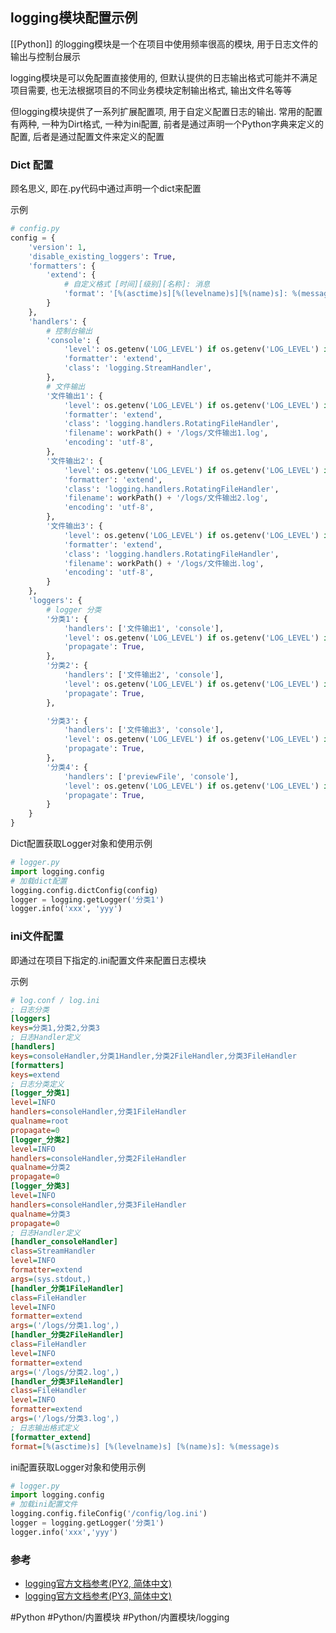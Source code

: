 ## logging模块配置示例
[[Python]] 的logging模块是一个在项目中使用频率很高的模块, 用于日志文件的输出与控制台展示

logging模块是可以免配置直接使用的, 但默认提供的日志输出格式可能并不满足项目需要, 也无法根据项目的不同业务模块定制输出格式, 输出文件名等等

但logging模块提供了一系列扩展配置项, 用于自定义配置日志的输出. 常用的配置有两种, 一种为Dirt格式, 一种为ini配置, 前者是通过声明一个Python字典来定义的配置, 后者是通过配置文件来定义的配置

### Dict 配置
顾名思义, 即在.py代码中通过声明一个dict来配置

示例
```python
# config.py
config = {
    'version': 1,
    'disable_existing_loggers': True,
    'formatters': {
        'extend': {
	        # 自定义格式 [时间][级别][名称]: 消息
            'format': '[%(asctime)s][%(levelname)s][%(name)s]: %(message)s'
        }
    },
    'handlers': {
        # 控制台输出
        'console': {
            'level': os.getenv('LOG_LEVEL') if os.getenv('LOG_LEVEL') is not None else 'INFO',
            'formatter': 'extend',
            'class': 'logging.StreamHandler',
        },
        # 文件输出
        '文件输出1': {
            'level': os.getenv('LOG_LEVEL') if os.getenv('LOG_LEVEL') is not None else 'INFO',
            'formatter': 'extend',
            'class': 'logging.handlers.RotatingFileHandler',
            'filename': workPath() + '/logs/文件输出1.log',
            'encoding': 'utf-8',
        },
        '文件输出2': {
            'level': os.getenv('LOG_LEVEL') if os.getenv('LOG_LEVEL') is not None else 'INFO',
            'formatter': 'extend',
            'class': 'logging.handlers.RotatingFileHandler',
            'filename': workPath() + '/logs/文件输出2.log',
            'encoding': 'utf-8',
        },
        '文件输出3': {
            'level': os.getenv('LOG_LEVEL') if os.getenv('LOG_LEVEL') is not None else 'INFO',
            'formatter': 'extend',
            'class': 'logging.handlers.RotatingFileHandler',
            'filename': workPath() + '/logs/文件输出.log',
            'encoding': 'utf-8',
        }
    },
    'loggers': {
        # logger 分类
        '分类1': {
            'handlers': ['文件输出1', 'console'],
            'level': os.getenv('LOG_LEVEL') if os.getenv('LOG_LEVEL') is not None else 'INFO',
            'propagate': True,
        },
        '分类2': {
            'handlers': ['文件输出2', 'console'],
            'level': os.getenv('LOG_LEVEL') if os.getenv('LOG_LEVEL') is not None else 'INFO',
            'propagate': True,
        },

        '分类3': {
            'handlers': ['文件输出3', 'console'],
            'level': os.getenv('LOG_LEVEL') if os.getenv('LOG_LEVEL') is not None else 'INFO',
            'propagate': True,
        },
        '分类4': {
            'handlers': ['previewFile', 'console'],
            'level': os.getenv('LOG_LEVEL') if os.getenv('LOG_LEVEL') is not None else 'INFO',
            'propagate': True,
        }
    }
}
```

Dict配置获取Logger对象和使用示例
```python
# logger.py
import logging.config
# 加载dict配置
logging.config.dictConfig(config)
logger = logging.getLogger('分类1')
logger.info('xxx', 'yyy')
```

### ini文件配置
即通过在项目下指定的.ini配置文件来配置日志模块

示例
```ini
# log.conf / log.ini
; 日志分类
[loggers]
keys=分类1,分类2,分类3
; 日志Handler定义
[handlers]
keys=consoleHandler,分类1Handler,分类2FileHandler,分类3FileHandler
[formatters]
keys=extend
; 日志分类定义
[logger_分类1]
level=INFO
handlers=consoleHandler,分类1FileHandler
qualname=root
propagate=0
[logger_分类2]
level=INFO
handlers=consoleHandler,分类2FileHandler
qualname=分类2
propagate=0
[logger_分类3]
level=INFO
handlers=consoleHandler,分类3FileHandler
qualname=分类3
propagate=0
; 日志Handler定义
[handler_consoleHandler]
class=StreamHandler
level=INFO
formatter=extend
args=(sys.stdout,)
[handler_分类1FileHandler]
class=FileHandler
level=INFO
formatter=extend
args=('/logs/分类1.log',)
[handler_分类2FileHandler]
class=FileHandler
level=INFO
formatter=extend
args=('/logs/分类2.log',)
[handler_分类3FileHandler]
class=FileHandler
level=INFO
formatter=extend
args=('/logs/分类3.log',)
; 日志输出格式定义
[formatter_extend]
format=[%(asctime)s] [%(levelname)s] [%(name)s]: %(message)s
```

ini配置获取Logger对象和使用示例
```python
# logger.py
import logging.config
# 加载ini配置文件
logging.config.fileConfig('/config/log.ini')
logger = logging.getLogger('分类1')
logger.info('xxx','yyy')
```

### 参考
- [logging官方文档参考(PY2, 简体中文)](https://docs.python.org/zh-cn/2.7/library/logging.config.html?highlight=logging)
- [logging官方文档参考(PY3, 简体中文)](https://docs.python.org/zh-cn/3/library/logging.config.html?highlight=logging)

#Python #Python/内置模块 #Python/内置模块/logging